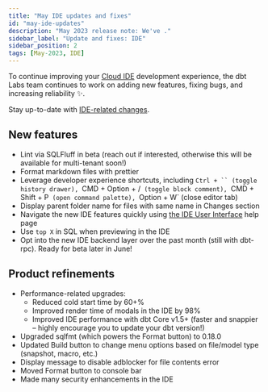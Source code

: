 ```yaml
---
title: "May IDE updates and fixes"
id: "may-ide-updates"
description: "May 2023 release note: We've ."
sidebar_label: "Update and fixes: IDE"
sidebar_position: 2
tags: [May-2023, IDE]
---
```


To continue improving your [Cloud IDE](https://docs.getdbt.com/docs/cloud/develop-in-the-cloud) development experience, the dbt Labs team continues to work on adding new features, fixing bugs, and increasing reliability ✨.

Stay up-to-date with [IDE-related changes](https://docs.getdbt.com/tags/ide).

## New features 
- Lint via SQLFluff in beta (reach out if interested, otherwise this will be available for multi-tenant soon!)
- Format markdown files with prettier
- Leverage developer experience shortcuts, including `Ctrl + `` (toggle history drawer), `CMD + Option + /` (toggle block comment), `CMD + Shift + P` (open command palette), `Option + W` (close editor tab)
- Display parent folder name for files with same name in Changes section
- Navigate the new IDE features quickly using [the IDE User Interface](https://docs.getdbt.com/docs/cloud/dbt-cloud-ide/ide-user-interface) help page
- Use `top X` in SQL when previewing in the IDE
- Opt into the new IDE backend layer over the past month (still with dbt-rpc). Ready for beta later in June!


## Product refinements 
- Performance-related upgrades:
    - Reduced cold start time by 60+%
    - Improved render time of modals in the IDE by 98%
    - Improved IDE performance with dbt Core v1.5+ (faster and snappier – highly encourage you to update your dbt version!)
- Upgraded sqlfmt (which powers the Format button) to 0.18.0
- Updated Build button to change menu options based on file/model type (snapshot, macro, etc.)
- Display message to disable adblocker for file contents error
- Moved Format button to console bar
- Made many security enhancements in the IDE
